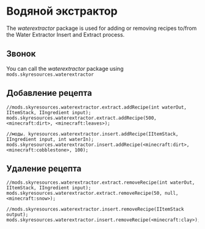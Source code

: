 # Водяной экстрактор

The *waterextractor* package is used for adding or removing recipes to/from the Water Extractor Insert and Extract process.

## Звонок

You can call the *waterextractor* package using `mods.skyresources.waterextractor`

## Добавление рецепта

```zenscript
//mods.skyresources.waterextractor.extract.addRecipe(int waterOut, IItemStack, IIngredient input);
mods.skyresources.waterextractor.extract.addRecipe(500, <minecraft:dirt>, <minecraft:leaves>);

//моды. kyresources.waterextractor.insert.addRecipe(IItemStack, IIngredient input, int waterIn);
mods.skyresources.waterextractor.insert.addRecipe(<minecraft:dirt>, <minecraft:cobblestone>, 100);
```

## Удаление рецепта

```zenscript
//mods.skyresources.waterextractor.extract.removeRecipe(int waterOut, IItemStack, IIngredient input);
mods.skyresources.waterextractor.extract.removeRecipe(50, null, <minecraft:snow>);

//mods.skyresources.waterextractor.insert.removeRecipe(IItemStack output);
mods.skyresources.waterextractor.insert.removeRecipe(<minecraft:clay>);
```